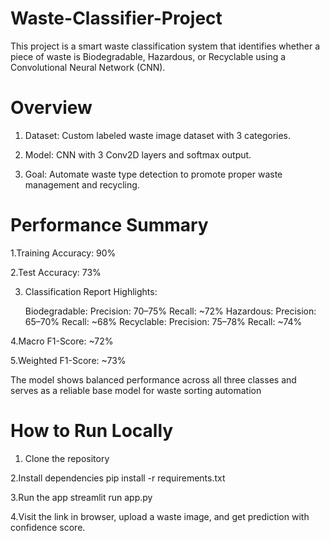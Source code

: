 # Waste-Classifier-Project
This project is a smart waste classification system that identifies whether a piece of waste is Biodegradable, Hazardous, or Recyclable using a Convolutional Neural Network (CNN).

# Overview
1. Dataset: Custom labeled waste image dataset with 3 categories.
 
2. Model: CNN with 3 Conv2D layers and softmax output.
 
3. Goal: Automate waste type detection to promote proper waste management and recycling.

# Performance Summary
1.Training Accuracy: 90%

2.Test Accuracy: 73%

3. Classification Report Highlights:


    Biodegradable:
      Precision: 70–75%
      Recall: ~72%
    Hazardous:
      Precision: 65–70%
      Recall: ~68%
    Recyclable:
      Precision: 75–78%
      Recall: ~74%


4.Macro F1-Score: ~72%

5.Weighted F1-Score: ~73%

 The model shows balanced performance across all three classes and serves as a reliable base model for waste sorting automation

 # How to Run Locally
1. Clone the repository
   
2.Install dependencies
   pip install -r requirements.txt
   
3.Run the app
  streamlit run app.py
  
4.Visit the link in browser, upload a waste image, and get prediction with confidence score.

